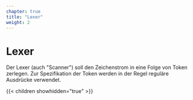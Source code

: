 ```yaml
---
chapter: true
title: "Lexer"
weight: 2
---
```



# Lexer

Der Lexer (auch "Scanner") soll den Zeichenstrom in eine Folge von Token
zerlegen. Zur Spezifikation der Token werden in der Regel reguläre Ausdrücke
verwendet.


{{< children showhidden="true" >}}
